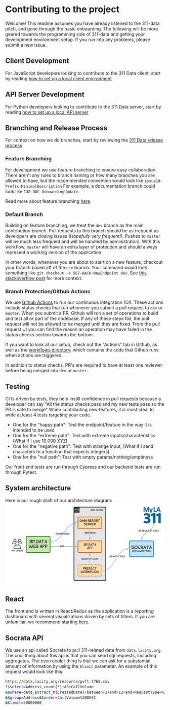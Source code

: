 # Contributing to the project

Welcome! This readme assumes you have already listened to the 311-data pitch, and gone through the basic onboarding. The following will be more geared towards the programming side of 311-data and getting your development environment setup. If you run into any problems, please submit a new issue.

## Client Development

For JavaScript developers looking to contribute to the 311 Data client, start by reading [how to set up a local client environment](../client/README.md)

## API Server Development

For Python developers looking to contribute to the 311 Data server, start by reading [how to set up a local API server](./server_setup.md)

## Branching and Release Process

For context on how we do branches, start by reviewing the [311 Data release process](./upgrades.md)

### Feature Branching

For development we use feature branching to ensure easy collaboration. There aren't any rules to branch naming or how many branches you are allowed to have, but the recommended convention would look like `issueId-Prefix-MinimalDescription`
For example, a documentation branch could look like `138-DOC-OnboardingUpdate`.

Read more about feature branching [here](https://www.atlassian.com/git/tutorials/comparing-workflows/feature-branch-workflow).

### Default Branch

Building on feature branching, we treat the `dev` branch as the main contribution branch. Pull requests to this branch should be as frequent as developers are closing issues *(Hopefully very frequent!)*. Pushes to `master` will be much less frequent and will be handled by administrators. With this workflow, `master` will have an extra layer of protection and should always represent a working version of the application.

In other words, whenever you are about to start on a new feature, checkout your branch based off of the `dev` branch. Your command would look something like `git checkout -b 567-BACK-NewEndpoint dev`. See [this stackoverflow post](https://stackoverflow.com/questions/4470523/create-a-branch-in-git-from-another-branch) for more context.

### Branch Protection/Github Actions

We use [Github Actions](https://github.com/features/actions) to run our continuous integration (CI). These actions include status checks that run whenever you submit a pull request to `dev` or `master`. When you submit a PR, Github will run a set of operations to build and test all or part of the codebase. If any of these steps fail, the pull request will not be allowed to be merged until they are fixed. From the pull request UI you can find the reason an operation may have failed in the status checks section towards the bottom.

If you want to look at our setup, check out the "Actions" tab in Github, as well as the [workflows directory](https://github.com/hackforla/311-data/tree/master/.github/workflows), which contains the code that Github runs when actions are triggered.

In addition to status checks, PR's are required to have at least one reviewer before being merged into `dev` or `master`.

## Testing

CI Is driven by tests, they help instill confidence in pull requests because a developer can say "All the status checks pass and my new tests pass so the PR is safe to merge" When contributing new features, it is most ideal to write at least 4 tests targeting your code.

- One for the "happy path": Test the endpoint/feature in the way it is intended to be used
- One for the "extreme path": Test with extreme inputs/characteristics (What if I use 10,000 XYZ)
- One for the "negative path": Test with strange input, (What if I send characters to a function that expects integers)
- One for the "null path": Test with empty params/nothing/emptiness

Our front end tests are run through Cypress and our backend tests are run through Pytest.

## System architecture

Here is our rough draft of our architecture diagram:
![System diagram](images/data-arch.png)

## React

The front end is written in React/Redux as the application is a reporting dashboard with several visualizations driven by sets of filters. If you are unfamiliar, we recommend starting [here](https://hackernoon.com/getting-started-with-react-redux-1baae4dcb99b).

## Socrata API

We use an api called Socrata to pull 311-related data from `data.lacity.org`. The cool thing about this api is that you can send sql requests, including aggregates. The even cooler thing is that we can ask for a substantial amount of information by using the `$limit` parameter.
An example of this request would look like this:

```bash
https://data.lacity.org/resource/pvft-t768.csv
?$select=Address,count(*)+AS+CallVolume
&$where=date_extract_m(CreatedDate)+between+1+and+12+and+RequestType=%27Bulky%20Items%27+and+NCName=%27ARLETA%20NC%27
&$group=Address&$order=CallVolume%20DESC
&$limit=50000000
```
